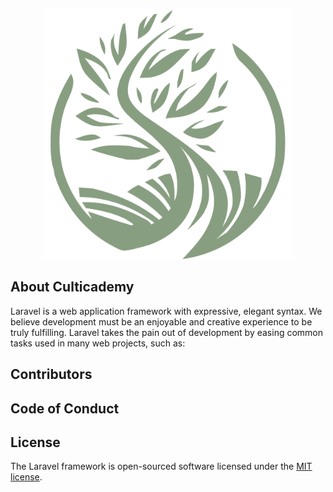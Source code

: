 <p align="center"><a href="https://culticademy.com" target="_blank"><img src="public/dist/img/logo.png" width="400" alt="Culticademy Logo"></a></p>


## About Culticademy

Laravel is a web application framework with expressive, elegant syntax. We believe development must be an enjoyable and creative experience to be truly fulfilling. Laravel takes the pain out of development by easing common tasks used in many web projects, such as:

## Contributors

## Code of Conduct

## License

The Laravel framework is open-sourced software licensed under the [MIT license](https://opensource.org/licenses/MIT).
